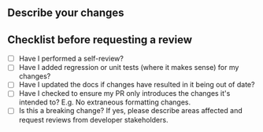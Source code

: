 ## Describe your changes

## Checklist before requesting a review
- [ ] Have I performed a self-review?
- [ ] Have I added regression or unit tests (where it makes sense) for my changes?
- [ ] Have I updated the docs if changes have resulted in it being out of date?
- [ ] Have I checked to ensure my PR only introduces the changes it's intended to? E.g. No extraneous formatting changes.
- [ ] Is this a breaking change? If yes, please describe areas affected and request reviews from developer stakeholders. 
